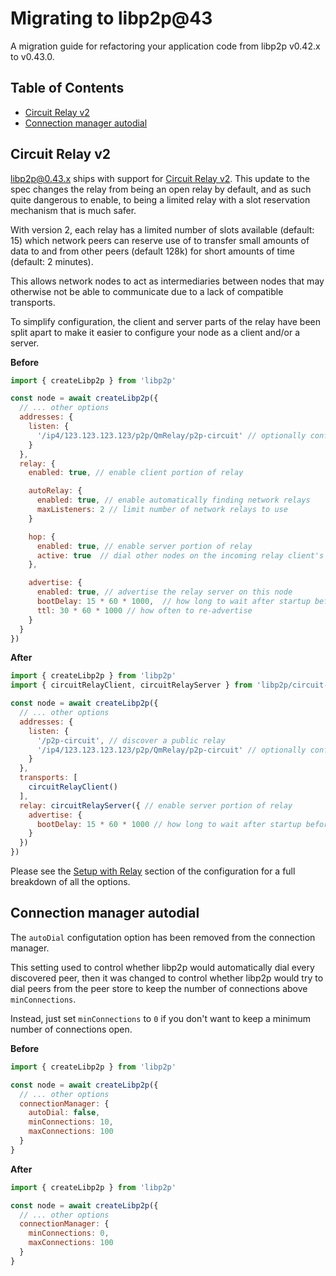 # Migrating to libp2p@43 <!-- omit in toc -->

A migration guide for refactoring your application code from libp2p v0.42.x to v0.43.0.

## Table of Contents <!-- omit in toc -->

- [Circuit Relay v2](#circuit-relay-v2)
- [Connection manager autodial](#connection-manager-autodial)

## Circuit Relay v2

libp2p@0.43.x ships with support for [Circuit Relay v2](https://github.com/libp2p/specs/blob/master/relay/circuit-v2.md).  This update to the spec changes the relay from being an open relay by default, and as such quite dangerous to enable, to being a limited relay with a slot reservation mechanism that is much safer.

With version 2, each relay has a limited number of slots available (default: 15) which network peers can reserve use of to transfer small amounts of data to and from other peers (default 128k) for short amounts of time (default: 2 minutes).

This allows network nodes to act as intermediaries between nodes that may otherwise not be able to communicate due to a lack of compatible transports.

To simplify configuration, the client and server parts of the relay have been split apart to make it easier to configure your node as a client and/or a server.

**Before**

```js
import { createLibp2p } from 'libp2p'

const node = await createLibp2p({
  // ... other options
  addresses: {
    listen: {
      '/ip4/123.123.123.123/p2p/QmRelay/p2p-circuit' // optionally configure a static relay
    }
  },
  relay: {
    enabled: true, // enable client portion of relay

    autoRelay: {
      enabled: true, // enable automatically finding network relays
      maxListeners: 2 // limit number of network relays to use
    }

    hop: {
      enabled: true, // enable server portion of relay
      active: true  // dial other nodes on the incoming relay client's behalf
    },

    advertise: {
      enabled: true, // advertise the relay server on this node
      bootDelay: 15 * 60 * 1000,  // how long to wait after startup before advertising
      ttl: 30 * 60 * 1000 // how often to re-advertise
    }
  }
})
```

**After**

```js
import { createLibp2p } from 'libp2p'
import { circuitRelayClient, circuitRelayServer } from 'libp2p/circuit-relay'

const node = await createLibp2p({
  // ... other options
  addresses: {
    listen: {
      '/p2p-circuit', // discover a public relay
      '/ip4/123.123.123.123/p2p/QmRelay/p2p-circuit' // optionally configure a static relay
    }
  },
  transports: [
    circuitRelayClient()
  ],
  relay: circuitRelayServer({ // enable server portion of relay
    advertise: {
      bootDelay: 15 * 60 * 1000 // how long to wait after startup before re-advertising
    }
  })
})
```

Please see the [Setup with Relay](https://github.com/libp2p/js-libp2p/blob/master/doc/CONFIGURATION.md#setup-with-relay) section of the configuration for a full breakdown of all the options.

## Connection manager autodial

The `autoDial` configutation option has been removed from the connection manager.

This setting used to control whether libp2p would automatically dial every discovered peer, then it was changed to control whether libp2p would try to dial peers from the peer store to keep the number of connections above `minConnections`.

Instead, just set `minConnections` to `0` if you don't want to keep a minimum number of connections open.

**Before**

```js
import { createLibp2p } from 'libp2p'

const node = await createLibp2p({
  // ... other options
  connectionManager: {
    autoDial: false,
    minConnections: 10,
    maxConnections: 100
  }
}
```

**After**

```js
import { createLibp2p } from 'libp2p'

const node = await createLibp2p({
  // ... other options
  connectionManager: {
    minConnections: 0,
    maxConnections: 100
  }
}
```
